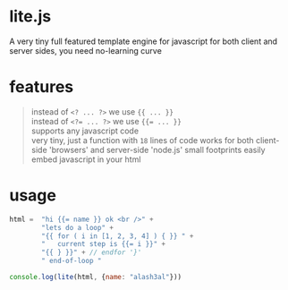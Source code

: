 # lite.js
A very tiny full featured template engine for javascript for both client and server sides, you need no-learning curve

# features
> instead of `<? ... ?>` we use `{{ ... }}`  
> instead of `<?= ... ?>` we use `{{= ... }}`  
> supports any javascript code  
> very tiny, just a function with `18` lines of code
> works for both client-side 'browsers' and server-side 'node.js'
> small footprints
> easily embed javascript in your html

# usage
```javascript
html =  "hi {{= name }} ok <br />" +
      	"lets do a loop" +
      	"{{ for ( i in [1, 2, 3, 4] ) { }} " +
        "	current step is {{= i }}" +
      	"{{ } }}" + // endfor '}'
      	" end-of-loop "

console.log(lite(html, {name: "alash3al"}))
```
